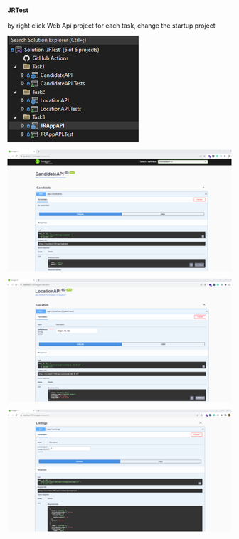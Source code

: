 #### JRTest

by right click Web Api project for each task, change the startup project

![Alt text](screenshots/solution.png)

![Alt text](screenshots/task1.png)

![Alt text](screenshots/task2.png)

![Alt text](screenshots/task3.png)